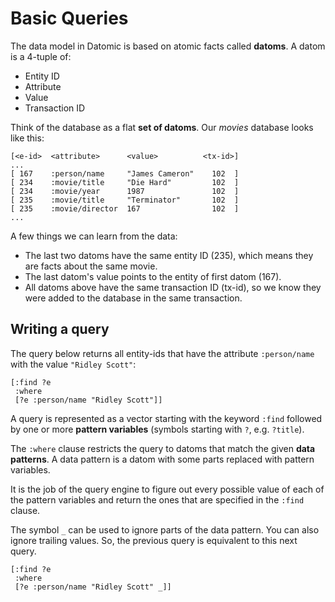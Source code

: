 # Basic Queries

The data model in Datomic is based on atomic facts called
**datoms**. A datom is a 4-tuple of:

* Entity ID
* Attribute
* Value
* Transaction ID

Think of the database as a flat **set of datoms**. Our *movies* database looks like this:

    [<e-id>  <attribute>      <value>          <tx-id>]
    ...
    [ 167    :person/name     "James Cameron"    102  ]
    [ 234    :movie/title     "Die Hard"         102  ]
    [ 234    :movie/year      1987               102  ]
    [ 235    :movie/title     "Terminator"       102  ]
    [ 235    :movie/director  167                102  ]
    ...

A few things we can learn from the data:

* The last two datoms have the same entity ID (235), which means they are facts about the same movie.
* The last datom's value points to the entity of first datom (167).
* All datoms above have the same transaction ID (tx-id), so we know they were added to the database in the same transaction.

## Writing a query

The query below returns all entity-ids that have the attribute
`:person/name` with the value `"Ridley Scott"`:

    [:find ?e
     :where
     [?e :person/name "Ridley Scott"]]

A query is represented as a vector starting with the keyword `:find`
followed by one or more **pattern variables** (symbols starting with `?`,
e.g. `?title`).

The `:where` clause restricts the query to datoms that match the given **data patterns**.
A data pattern is a datom with some parts replaced with pattern
variables.

It is the job of the query engine to figure out every
possible value of each of the pattern variables and return the ones that are
specified in the `:find` clause.

The symbol `_` can be used to ignore parts of the data pattern.
You can also ignore trailing values. So, the previous query
is equivalent to this next query.

    [:find ?e
     :where
     [?e :person/name "Ridley Scott" _]]

